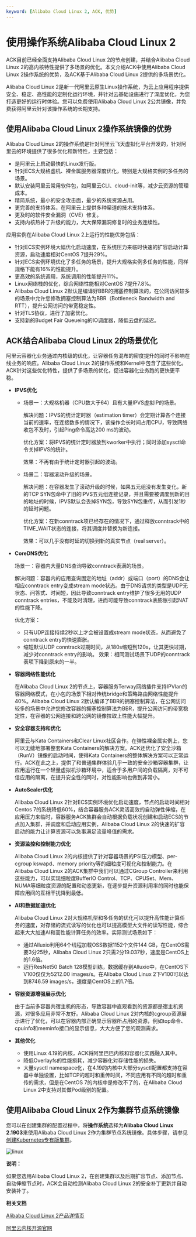 ```yaml
---
keyword: [Alibaba Cloud Linux 2, ACK, 优势]
---
```


# 使用操作系统Alibaba Cloud Linux 2

ACK目前已经全面支持Alibaba Cloud Linux 2的节点创建，并结合Alibaba Cloud Linux 2的高内核特性提供了多场景的优化。本文介绍ACK中使用Alibaba Cloud Linux 2操作系统的优势，及ACK基于Alibaba Cloud Linux 2提供的多场景优化。

Alibaba Cloud Linux 2是新一代阿里云原生Linux操作系统，为云上应用程序提供安全、稳定、高性能的定制化运行环境，并针对云基础设施进行了深度优化，为您打造更好的运行时体验。您可以免费使用Alibaba Cloud Linux 2公共镜像，并免费获得阿里云针对该操作系统的长期支持。

## 使用Alibaba Cloud Linux 2操作系统镜像的优势

Alibaba Cloud Linux 2的操作系统是针对阿里云飞天虚拟化平台开发的，针对阿里云的环境提供了很多优化和新特性，主要包括：

-   是阿里云上启动最快的Linux发行版。
-   针对ECS大规格虚机、裸金属服务器深度优化，特别是大规格实例的多任务的场景。
-   默认安装阿里云常用软件包，如阿里云CLI、cloud-init等，减少云资源的管理成本。
-   精简系统，最小的安全攻击面，最少的系统资源占用。
-   更完善的支持体系，在阿里云上提供多种渠道的技术支持体系。
-   更及时的软件安全漏洞（CVE）修复。
-   支持内核热补丁升级的能力，大大保障漏洞修复时的业务连续性。

应用实例在Alibaba Cloud Linux 2上运行的性能优势包括：

-   针对ECS实例环境大幅优化启动速度，在系统压力来临时快速的扩容启动计算资源，启动速度相对CentOS 7提升29%。
-   针对ECS实例环境优化了多任务的场景，提升大规格实例多任务的性能，同样规格下能有16%的性能提升。
-   更高效的系统调用，系统调用的性能提升11%。
-   Linux网络栈的优化，综合网络性能相对CentOS 7提升7.8%。
-   Alibaba Cloud Linux 2默认是编译好BBR的拥塞控制算法的，在公网访问较多的场景中允许您修改拥塞控制算法为BBR（Bottleneck Bandwidth and RTT），提升公网访问的带宽稳定性。
-   针对TLS协议，进行了加密优化。
-   支持新的Budget Fair Queueing的IO调度器，降低云盘的延迟。

## ACK结合Alibaba Cloud Linux 2的场景优化

阿里云容器化业务通过内核级的优化，让容器任务混布的密度提升的同时不影响在线业务的响应。Alibaba Cloud Linux 2的操作系统和Kernel中包含了这些优化。ACK针对这些优化特性，提供了多场景的优化，促进容器化业务跑的更快更平稳。

-   **IPVS优化**
    -   场景一：大规格机器（CPU数大于64）且有大量IPVS虚拟IP的场景。

        解决问题：IPVS的统计定时器（estimation timer）会定期计算各个连接当前的速率，在连接数多的情况下，该操作会长时间占用CPU，导致网络收包不及时，引起Ping命令高达200 ms的波动。

        优化方案：将IPVS的统计定时器放到kworker中执行；同时添加sysctl命令关掉IPVS的统计。

        效果：不再有由于统计定时器引起的波动。

    -   场景二：容器滚动升级的场景。

        解决问题：在容器发生了滚动升级的时候，如果五元组没有发生变化，新的TCP SYN包命中了旧的IPVS五元组连接记录，并且需要被调度到新的目的地址的时候，IPVS默认会丢掉SYN包，导致SYN包重传，从而引发1秒的延时问题。

        优化方案：在新conntrack项已经存在的情况下，通过释放conntrack中的TIME\_WAIT状态的连接，将其调度并替换为新连接。

        效果：可以几乎没有时延的切换到新的真实节点（real server）。

-   **CoreDNS优化**

    场景一：容器内大量DNS查询导致conntrack表满的场景。

    解决问题：容器内的应用查询固定的地址（addr）或端口（port）的DNS会让相应conntrack entry变成stream mode状态。由于DNS请求的类型是UDP无状态、问答式、时间短，因此导致conntrack entry维护了很多无用的UDP conntrack entries，不能及时清理，进而可能导致conntrack表膨胀引起NAT的性能下降。

    优化方案：

    -   只有UDP连接持续2秒以上才会被设置成stream mode状态，从而避免了conntrack entry的快速膨胀。
    -   缩短默认UDP conntrack过期时间，从180s缩短到120s，让其更快过期，减少对conntrack entry的影响。
    效果：相同测试场景下UDP的conntrack表项下降到原来的一半。

-   **容器网络性能优化**

    在Alibaba Cloud Linux 2的节点上，容器服务Terway网络插件支持IPVlan的容器网络模式，在小包的场景下相对传统bridge和策略路由网络性能提升40%。Alibaba Cloud Linux 2默认编译了BBR的拥塞控制算法，在公网访问较多的场景中允许您修改容器的拥塞控制算法为BBR，提升公网访问的带宽稳定性，在容器的公网连接和跨公网的镜像拉取上性能大幅提升。

-   **安全容器支持和优化**

    阿里云与Kata Containers和Clear Linux社区合作。在弹性裸金属实例上，您可以无缝地部署整套Kata Containers的解决方案。ACK还优化了安全沙箱（RunV）镜像的启动时间，使得Kata Containers的整体解决方案可以正常运行。ACK在此之上，提供了和普通集群体验几乎一致的安全沙箱容器集群，让应用运行在一个轻量虚拟机沙箱环境中，适合于多用户间的负载隔离，对不可信应用的隔离，在提升安全性的同时，对性能影响也做到非常小。

-   **AutoScaler优化**

    Alibaba Cloud Linux 2针对ECS实例环境优化启动速度，节点的启动时间相对Centos 7的系统降低60%，结合容器服务ACK灵活高效的自动弹性伸缩，在应用压力来临时，容器服务ACK集群会自动根据负载状况创建和启动ECS的节点加入集群，并调度和启动应用实例，Alibaba Cloud Linux 2的快速的扩容启动的能力让计算资源可以急事满足流量峰值的需求。

-   **资源监控和控制能力优化**

    Alibaba Cloud Linux 2的内核提供了针对容器场景的PSI压力模型、per-cgroup kswapd、memory priority等的细粒度可视化和控制能力。在Alibaba Cloud Linux 2的ACK集群中我们可以通过CGroup Controller来利用这些能力，可以实现细粒度BufferIO Control、TCP、CPUSet、Mem、NUMA等细粒度资源的配置和动态更新，在逐步提升资源利用率的同时也能保障应用间的互相干扰降到最低。

-   **AI和数据加速优化**

    Alibaba Cloud Linux 2对大规格机型和多任务的优化可以提升高性能计算任务的速度，对存储的流式读写的优化也可以提高模型大文件的读写性能，综合起来大大加速AI和高性能计算任务的效率。实际测试场景如下：

    -   通过Alluxio利用64个线程加载OSS数据1152个文件144 GB，在CentOS需要3分25秒，Alibaba Cloud Linux 2只需2分19.037秒，速度是CentOS上的1.6倍。
    -   运行ResNet50 Batch 128模型训练，数据缓存到Alluxio中，在CentOS下V100仅仅为5212.00 images/s。在Alibaba Cloud Linux 2下V100可以达到8746.59 images/s，速度是CentOS上的1.7倍。
-   **容器资源增强展示优化**

    由于当前多容器共宿主机的形态，导致容器中直观看到的资源都是宿主机资源，对很多应用非常不友好。Alibaba Cloud Linux 2对内核的cgroup资源展示进行了优化，可以在容器内部正确显示容器所占用的资源，例如top命令、cpuinfo和meminfo接口的显示信息，大大方便了您的观测需求。

-   **其他优化**
    -   使用Linux 4.19的内核，ACK将阿里巴巴内核和容器化实践融入其中。
    -   降低Overlayfs的性能损耗，减少容器化对存储性能的损失。
    -   大量sysctl namespace化，在4.19的内核中大部分sysctl配置都支持在容器中单独设置，比如TCP的超时和重传时间，不同应用有不同的超时和重传的需求，但是在CentOS 7的内核中是修改不了的，在Alibaba Cloud Linux 2中支持对其做Pod级别的配置。

## 使用Alibaba Cloud Linux 2作为集群节点系统镜像

您可以在创建集群的配置过程中，将**操作系统**选择为**Alibaba Cloud Linux 2.1903**来使用Alibaba Cloud Linux 2作为集群节点系统镜像。具体步骤，请参见[创建Kubernetes专有版集群](/intl.zh-CN/Kubernetes集群用户指南/集群/创建集群/创建Kubernetes专有版集群.md)。

![linux](https://static-aliyun-doc.oss-accelerate.aliyuncs.com/assets/img/zh-CN/6647452061/p96758.png)

**说明：**

如果您选用Alibaba Cloud Linux 2，在创建集群以及后期扩容节点、添加节点、自动伸缩节点时，ACK会自动检测Alibaba Cloud Linux 2的安全补丁更新并自动安装补丁。

**相关文档**  


[Alibaba Cloud Linux 2产品详情页](https://www.alibabacloud.com/zh/products/alinux)

[阿里云内核开源官网](https://alibaba.github.io/cloud-kernel/)


